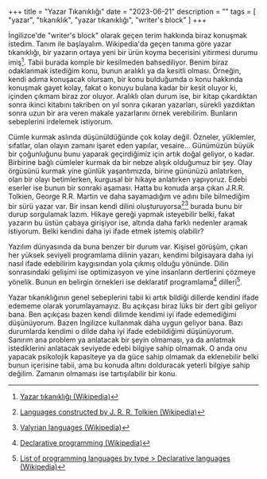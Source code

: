 +++
title = "Yazar Tıkanıklığı"
date = "2023-06-21"
description = ""
tags = [
    "yazar",
    "tıkanıklık",
    "yazar tıkanıklığı",
    "writer's block"
]
+++

İngilizce'de "writer's block" olarak geçen terim hakkında biraz konuşmak istedim. Tanım ile başlayalım. Wikipedia'da geçen tanıma göre yazar tıkanıklığı, bir yazarın ortaya yeni bir ürün koyma becerisini yitirmesi durumu imiş[^1]. Tabii burada komple bir kesilmeden bahsediliyor. Benim biraz odaklanmak istediğim konu, bunun aralıklı ya da kesitli olması. Örneğin, kendi adıma konuşacak olursam, bir konu bulduğumda o konu hakkında konuşmak gayet kolay, fakat o konuyu bulana kadar bir kesit oluyor ki, içinden çıkmam biraz zor oluyor. Aralıklı olan durum ise, bir kitap çıkardıktan sonra ikinci kitabını takriben on yıl sonra çıkaran yazarları, sürekli yazdıktan sonra uzun bir ara veren makale yazarlarını örnek verebilirim. Bunların sebeplerini irdelemek istiyorum.

Cümle kurmak aslında düşünüldüğünde çok kolay değil. Özneler, yüklemler, sıfatlar, olan olayın zamanı işaret eden yapılar, vesaire... Günümüzün büyük bir çoğunluğunu bunu yaparak geçirdiğimiz için artık doğal geliyor, o kadar. Birbirine bağlı cümleler kurmak da bir nebze alışık olduğumuz bir şey. Olay örgüsünü kurmak yine günlük yaşantımızda, birine gününüzü anlatırken, olan bir olayı betimlerken, kurgusal bir hikaye anlatırken yapıyoruz. Edebi eserler ise bunun bir sonraki aşaması. Hatta bu konuda arşa çıkan J.R.R. Tolkien, George R.R. Martin ve daha sayamadığım ve adını bile bilmediğim bir sürü yazar var. Bir insan kendi dilini oluşturuyorsa[^2][^3] burada bunu bir durup sorgulamak lazım. Hikaye gereği yapmak isteyebilir belki, fakat yazarın bu üstün çabaya girişiyor ise, altında daha farklı nedenler aramak istiyorum. Belki kendini daha iyi ifade etmek istemiş olabilir?

Yazılım dünyasında da buna benzer bir durum var. Kişisel görüşüm, çıkan her yüksek seviyeli programlama dilinin yazarı, kendimi bilgisayara daha iyi nasıl ifade edebilirim kaygısından yola çıkmış olduğu yönünde. Dilin sonrasındaki gelişimi ise optimizasyon ve yine insanların dertlerini çözmeye yönelik. Bunun en belirgin örnekleri ise deklaratif programlama[^4] dilleri[^5].

Yazar tıkanıklığının genel sebeplerini tabii ki artık bildiği dillerde kendini ifade edememe olarak yorumlayamayız. Bu açıkçası biraz lüks bir dert gibi geliyor bana. Ben açıkçası bazen kendi dilimde kendimi iyi ifade edemediğimi düşünüyorum. Bazen İngilizce kullanmak daha uygun geliyor bana. Bazı durumlarda kendimi o dilde daha iyi ifade edebildiğimi düşünüyorum. Sanırım ana problem ya anlatacak bir şeyin olmaması, ya da anlatmak istediklerini anlatacak seviyede edebi bilgiye sahip olmamak. O anda onu yapacak psikolojik kapasiteye ya da güce sahip olmamak da eklenebilir belki bunun içerisine tabii, ama bu konuda altını dolduracak yeterli bilgiye sahip değilim. Zamanın olmaması ise tartışılabilir bir konu.

[^1]: [Yazar tıkanıklığı (Wikipedia)](https://tr.wikipedia.org/wiki/Yazar_t%C4%B1kan%C4%B1kl%C4%B1%C4%9F%C4%B1)
[^2]: [Languages constructed by J. R. R. Tolkien (Wikipedia)](https://en.wikipedia.org/wiki/Languages_constructed_by_J._R._R._Tolkien)
[^3]: [Valyrian languages (Wikipedia)](https://en.wikipedia.org/wiki/Valyrian_languages)
[^4]: [Declarative programming (Wikipedia)](https://en.wikipedia.org/wiki/Declarative_programming)
[^5]: [List of programming languages by type > Declarative languages (Wikipedia)](https://en.wikipedia.org/wiki/List_of_programming_languages_by_type#Declarative_languages)